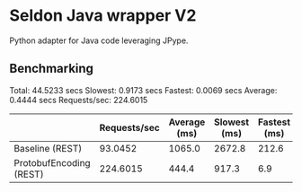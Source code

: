 # Seldon Java wrapper V2

Python adapter for Java code leveraging JPype.

## Benchmarking

Total: 44.5233 secs
Slowest: 0.9173 secs
Fastest: 0.0069 secs
Average: 0.4444 secs
Requests/sec: 224.6015

|                         | Requests/sec | Average (ms) | Slowest (ms) | Fastest (ms) |
| ----------------------- | ------------ | ------------ | ------------ | ------------ |
| Baseline (REST)         | 93.0452      | 1065.0       | 2672.8       | 212.6        |
| ProtobufEncoding (REST) | 224.6015     | 444.4        | 917.3        | 6.9          |

